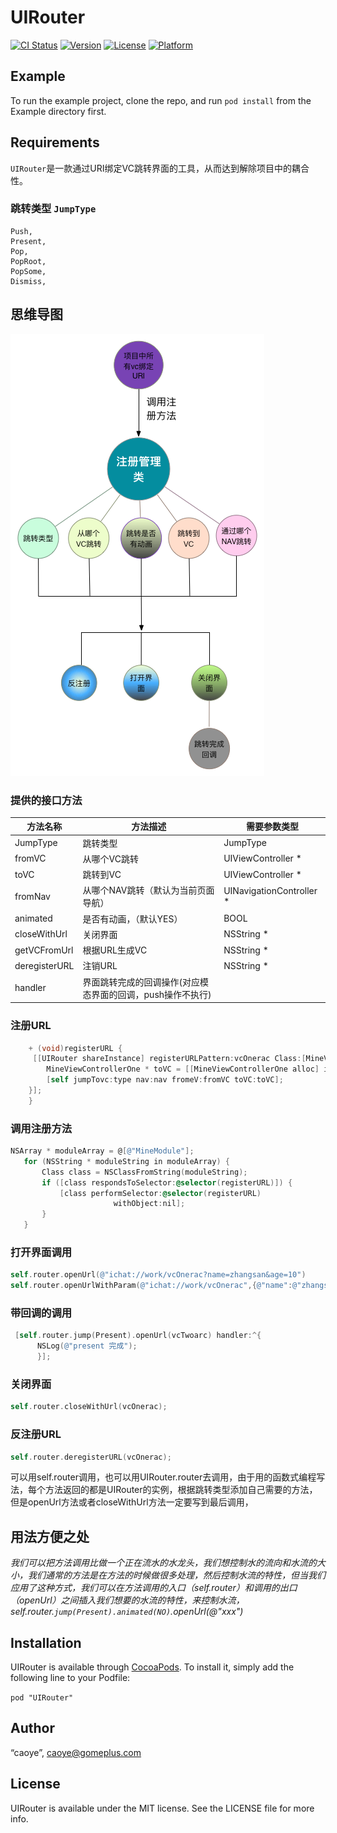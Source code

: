# UIRouter

[![CI Status](http://img.shields.io/travis/“caoye”/UIRouter.svg?style=flat)](https://travis-ci.org/“caoye”/UIRouter)
[![Version](https://img.shields.io/cocoapods/v/UIRouter.svg?style=flat)](http://cocoapods.org/pods/UIRouter)
[![License](https://img.shields.io/cocoapods/l/UIRouter.svg?style=flat)](http://cocoapods.org/pods/UIRouter)
[![Platform](https://img.shields.io/cocoapods/p/UIRouter.svg?style=flat)](http://cocoapods.org/pods/UIRouter)

## Example

To run the example project, clone the repo, and run `pod install` from the Example directory first.

## Requirements

`UIRouter`是一款通过URI绑定VC跳转界面的工具，从而达到解除项目中的耦合性。

### 跳转类型 `JumpType`

```
Push,    
Present,
Pop,     
PopRoot,
PopSome,
Dismiss,   
```

## 思维导图

!["思维导图"](./router思维导图.png)


### 提供的接口方法

方法名称	 	| 方法描述     						 | 需要参数类型
----------- | ------------------------------ | ------------
JumpType    |跳转类型      	 					| JumpType
fromVC   	 | 从哪个VC跳转  					 |UIViewController *
toVC     	 | 跳转到VC       		  			 | UIViewController *
fromNav 	 | 从哪个NAV跳转（默认为当前页面导航）	 | UINavigationController *
animated	 | 是否有动画，（默认YES） | BOOL
closeWithUrl | 关闭界面   					 | NSString *
getVCFromUrl | 根据URL生成VC   				 | NSString *
deregisterURL| 注销URL  					 | NSString *
handler      |界面跳转完成的回调操作(对应模态界面的回调，push操作不执行)|
 

### 注册URL
```objectivec
	+ (void)registerURL {
	 [[UIRouter shareInstance] registerURLPattern:vcOnerac Class:[MineViewControllerOne class] toHandler:^(id param, UINavigationController *nav, JumpType type, UIViewController *fromVC) {
        MineViewControllerOne * toVC = [[MineViewControllerOne alloc] init];
        [self jumpTovc:type nav:nav fromeV:fromVC toVC:toVC];
    }];
	}
```
### 调用注册方法
```objectivec
NSArray * moduleArray = @[@"MineModule"];
   for (NSString * moduleString in moduleArray) {
       Class class = NSClassFromString(moduleString);
       if ([class respondsToSelector:@selector(registerURL)]) {
           [class performSelector:@selector(registerURL)
                       withObject:nil];
       }
   }
```


### 打开界面调用

```objectivec
self.router.openUrl(@"ichat://work/vcOnerac?name=zhangsan&age=10")
self.router.openUrlWithParam(@"ichat://work/vcOnerac",{@"name":@"zhangsan"});
```		 
 		
### 带回调的调用
```objectivec
 [self.router.jump(Present).openUrl(vcTwoarc) handler:^{
      NSLog(@"present 完成");
      }];
```
        
### 关闭界面

```objectivec
self.router.closeWithUrl(vcOnerac);
```	 

### 反注册URL 
```objectivec
self.router.deregisterURL(vcOnerac);
```

可以用self.router调用，也可以用UIRouter.router去调用，由于用的函数式编程写法，每个方法返回的都是UIRouter的实例，根据跳转类型添加自己需要的方法，但是openUrl方法或者closeWithUrl方法一定要写到最后调用，


## 用法方便之处

*我们可以把方法调用比做一个正在流水的水龙头，我们想控制水的流向和水流的大小，我们通常的方法是在方法的时候做很多处理，然后控制水流的特性，但当我们应用了这种方式，我们可以在方法调用的入口（self.router）和调用的出口（openUrl）之间插入我们想要的水流的特性，来控制水流，self.router.`jump(Present).animated(NO)`.openUrl(@"xxx")*


## Installation

UIRouter is available through [CocoaPods](http://cocoapods.org). To install
it, simply add the following line to your Podfile:


`pod "UIRouter"`


## Author

“caoye”, caoye@gomeplus.com

## License

UIRouter is available under the MIT license. See the LICENSE file for more info.
